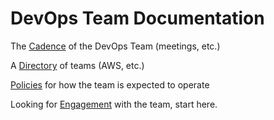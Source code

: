 # DevOps Team Documentation

The [Cadence](./cadence.md) of the DevOps Team (meetings, etc.)

A [Directory](./directory.md) of teams (AWS, etc.)

[Policies](./policies.md) for how the team is expected to operate

Looking for [Engagement](./engagement.md) with the team, start here.
